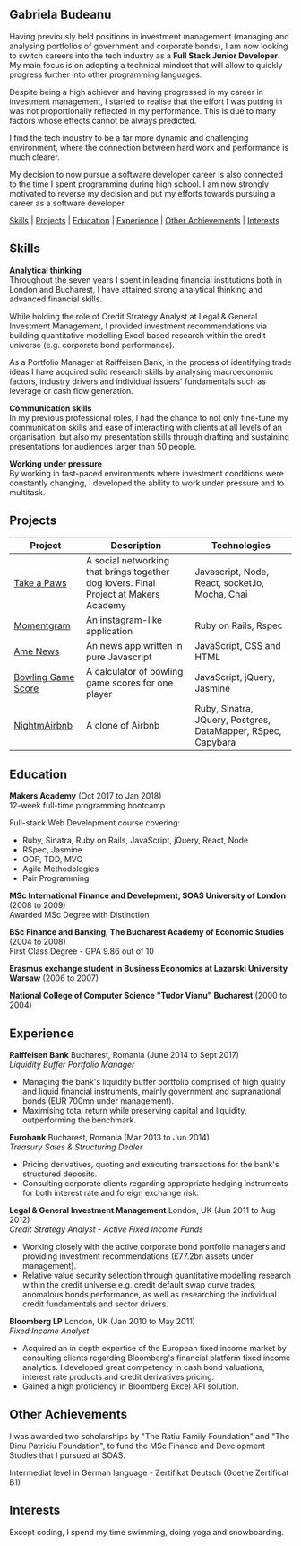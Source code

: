 ## Gabriela Budeanu

Having previously held positions in investment management (managing and analysing portfolios of government and corporate bonds), I am now looking to switch careers into the tech industry as a **Full Stack Junior Developer**. My main focus is on adopting a technical mindset that will allow to quickly progress further into other programming languages.

Despite being a high achiever and having progressed in my career in investment management, I started to realise that the effort I was putting in was not proportionally reflected in my performance. This is due to many factors whose effects cannot be always predicted.

I find the tech industry to be a far more dynamic and challenging environment, where the connection between hard work and performance is much clearer.

My decision to now pursue a software developer career is also connected to the time I spent programming during high school. I am now strongly motivated to reverse my decision and put my efforts towards pursuing a career as a software developer.

 [Skills](#skills) | [Projects](#projects) | [Education](#education) | [Experience](#experience) | [Other Achievements](#Other-Achievements) | [Interests](#interests)

## <a name="skills">Skills</a>

**Analytical thinking**<br/>
Throughout the seven years I spent in leading financial institutions both in London and Bucharest, I have attained strong analytical thinking and advanced financial skills.

While holding the role of Credit Strategy Analyst at Legal & General Investment Management, I provided investment recommendations via building quantitative modelling Excel based research within the credit universe (e.g. corporate bond performance).

As a Portfolio Manager at Raiffeisen Bank, in the process of identifying trade ideas I have acquired solid research skills by analysing macroeconomic factors, industry drivers and individual issuers' fundamentals such as leverage or cash flow generation.

**Communication skills**<br/>
In my previous professional roles, I had the chance to not only fine-tune my communication skills and ease of interacting with clients at all levels of an organisation, but also my presentation skills through drafting and sustaining presentations for audiences larger than 50 people.

**Working under pressure** <br/>
By working in fast-paced environments where investment conditions were constantly changing, I developed the ability to work under pressure and to multitask.

## <a name="projects">Projects</a>

| Project   | Description | Technologies |
|---        |---         |---           |
| [Take a Paws](https://github.com/gabrielabud/take-a-paws-final) | A social networking that brings together dog lovers. Final Project at Makers Academy | Javascript, Node, React, socket.io, Mocha, Chai |
| [Momentgram](https://github.com/gabrielabud/instagram-challenge) | An instagram-like application | Ruby on Rails, Rspec |
| [Ame News](https://github.com/gabrielabud/news-summary-challenge) |  An news app written in pure Javascript | JavaScript, CSS and HTML |
| [Bowling Game Score](https://github.com/gabrielabud/bowling-challenge) | A calculator of bowling game scores for one player | JavaScript, jQuery, Jasmine |
| [NightmAirbnb](https://github.com/gabrielabud/MakersBnB) | A clone of Airbnb | Ruby, Sinatra, JQuery, Postgres, DataMapper, RSpec, Capybara |

## <a name="education">Education</a>

**Makers Academy** (Oct 2017 to Jan 2018) <br />
12-week full-time programming bootcamp

Full-stack Web Development course covering:
- Ruby, Sinatra, Ruby on Rails, JavaScript, jQuery, React, Node
- RSpec, Jasmine
- OOP, TDD, MVC
- Agile Methodologies
- Pair Programming

**MSc International Finance and Development, SOAS University of London** (2008 to 2009) <br/>
Awarded MSc Degree with Distinction

**BSc Finance and Banking, The Bucharest Academy of Economic Studies** (2004 to 2008) <br />
First Class Degree - GPA 9.86 out of 10

**Erasmus exchange student in Business Economics at Lazarski University Warsaw** (2006 to 2007)

**National College of Computer Science "Tudor Vianu" Bucharest** (2000 to 2004)

## <a name="Experience">Experience</a>

**Raiffeisen Bank** Bucharest, Romania (June 2014 to Sept 2017)    
*Liquidity Buffer Portfolio Manager*

- Managing the bank's liquidity buffer portfolio comprised of high quality and liquid financial instruments, mainly government and supranational bonds (EUR 700mn under management).
- Maximising total return while preserving capital and liquidity, outperforming the benchmark.

**Eurobank** Bucharest, Romania (Mar 2013 to Jun 2014)    
*Treasury Sales & Structuring Dealer*

- Pricing derivatives, quoting and executing transactions for the bank's structured deposits.
- Consulting corporate clients regarding appropriate hedging instruments for both interest rate and foreign exchange risk.

**Legal & General Investment Management** London, UK (Jun 2011 to Aug 2012)    
*Credit Strategy Analyst - Active Fixed Income Funds*

- Working closely with the active corporate bond portfolio managers and providing investment recommendations (£77.2bn assets under management).
- Relative value security selection through quantitative modelling research within the credit universe e.g. credit default swap curve trades, anomalous bonds performance, as well as researching the individual credit fundamentals and sector drivers.

**Bloomberg LP** London, UK (Jan 2010 to May 2011)   
*Fixed Income Analyst*  

- Acquired an in depth expertise of the European fixed income market by consulting clients regarding Bloomberg's financial platform fixed income analytics. I developed great competency in cash bond valuations, interest rate products and credit derivatives pricing.
- Gained a high proficiency in Bloomberg Excel API solution.

## <a name="Other-Achievements">Other Achievements</a>

I was awarded two scholarships by "The Ratiu Family Foundation" and "The Dinu Patriciu Foundation", to fund the MSc Finance and Development Studies that I pursued at SOAS.

Intermediat level in German language - Zertifikat Deutsch (Goethe Zertificat B1)

## <a name="Interests">Interests</a>

Except coding, I spend my time swimming, doing yoga and snowboarding.
